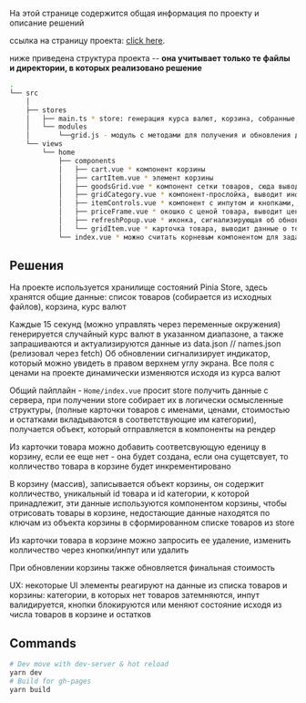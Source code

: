 На этой странице содержится общая информация по проекту и описание решений


ссылка на страницу проекта: [click here](https://arkadev-sx.github.io/dth/build/index.html). 


ниже приведена структура проекта --
**она учитывает только те файлы и директории, в которых реализовано решение**


```bash
.
└── src
    │   
    ├── stores
    │   ├── main.ts * store: генерация курса валют, корзина, собранные данные о товарах хранятся и актуализируются здесь
    │   └── modules
    │       └──grid.js - модуль с методами для получения и обновления данных о товарах
    └── views
        └── home
            ├── components
            │   ├── cart.vue * компонент корзины
            │   ├── cartItem.vue * элемент корзины
            │   ├── goodsGrid.vue * компонент сетки товаров, сюда выводятся категории товаров, внутрь которых проброшены карточки товаров
            │   ├── gridCategory.vue * компонент-прослойка, выводит информацию о категории товаров, обеспечивает анимашки
            │   ├── itemControls.vue * компонент с инпутом и кнопками, выводит колличество товаров в корзине, просит карточку корзины изменить данные, two-way-binding начинается здесь
            │   ├── priceFrame.vue * окошко с ценой товара, выводит цену, валюту и едеинцы измерения, умеет менять цвет исходя из переданных цифр
            │   ├── refreshPopup.vue * иконка, сигнализирующая об обновлении данных
            │   └── gridItem.vue * карточка товара, выводит данные о товаре из store, просит store обновить данные
            └── index.vue * можно считать корневым компонентом для задания
```

## Решения

На проекте используется хранилище состояний Pinia Store, здесь хранятся общие данные: список товаров (собирается из исходных файлов), корзина, курс валют



Каждые 15 секунд (можно управлять через переменные окружения) генерируется случайный курс валют в указанном диапазоне, а также запрашиваются и актуализируются данные из data.json // names.json (релизовал через fetch)
Об обновлении сигнализирует индикатор, который можно увидеть в правом верхнем углу экрана.
Все поля с ценами на проекте динамически изменяются исходя из курса валют

Общий пайплайн -  ```Home/index.vue``` просит store получить данные с сервера, при получении store собирает их в логически осмысленные структуры, (полные карточки товаров с именами, ценами, стоимостью и остатками вкладываются в соответствующие им категории), получается объект, который отправляется в компоненты на рендер

Из карточки товара можно добавить соответсвующую еденицу в корзину, если ее еще нет - она будет создана, если она сущетсвует, то колличество товара в корзине будет инкрементировано

В корзину (массив), записывается объект корзины, он содержит колличество, уникальный id товара и id категории, к которой принадлежит, 
эти данные используются компонентом корзины, чтобы отрисовать товары в корзине, недостающие данные находятся по ключам из объекта корзины в сформированном списке товаров из store

Из карточки товара в корзине можно запросить ее удаление, изменить колличество через кнопки/инпут или удалить

При обновлении корзины также обновляется финальная стоимость



UX: некоторые UI элементы реагируют на данные из списка товаров и корзины: категории, в которых нет товаров затемняются, инпут валидируется, кнопки блокируются или меняют состояние исходя из числа товаров в корзине и остатков



## Commands

```bash
# Dev move with dev-server & hot reload 
yarn dev
# Build for gh-pages
yarn build
```
